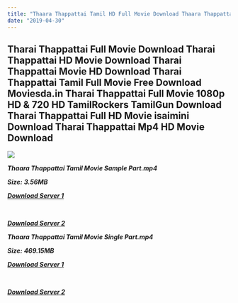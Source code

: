```yaml
---
title: "Thaara Thappattai Tamil HD Full Movie Download Thaara Thappattai Tamil HD Movie Download"
date: "2019-04-30"
---
```


## Tharai Thappattai Full Movie Download Tharai Thappattai HD Movie Download Tharai Thappattai Movie HD Download Tharai Thappattai Tamil Full Movie Free Download Moviesda.in Tharai Thappattai Full Movie 1080p HD & 720 HD TamilRockers TamilGun Download Tharai Thappattai Full HD Movie isaimini Download Tharai Thappattai Mp4 HD Movie Download

![](https://images.moviebuff.com/b4e40c9f-44d1-43c3-8ad2-7cc0fef4653c?w=1000)

**_Thaara Thappattai Tamil Movie Sample Part.mp4_**

**_Size:_** **_3.56MB_**

**_[Download Server 1](http://s4.uptofiles.net//files/Tamil{1d8d357801e2f4b6710faa3d835097c5c618a0f0fcded2c527300dcab25e4b83}202016{1d8d357801e2f4b6710faa3d835097c5c618a0f0fcded2c527300dcab25e4b83}20Movies/Tharai{1d8d357801e2f4b6710faa3d835097c5c618a0f0fcded2c527300dcab25e4b83}20Thappattai{1d8d357801e2f4b6710faa3d835097c5c618a0f0fcded2c527300dcab25e4b83}20(2016)/Tharai{1d8d357801e2f4b6710faa3d835097c5c618a0f0fcded2c527300dcab25e4b83}20Thappattai{1d8d357801e2f4b6710faa3d835097c5c618a0f0fcded2c527300dcab25e4b83}20(640x360)/Tharai{1d8d357801e2f4b6710faa3d835097c5c618a0f0fcded2c527300dcab25e4b83}20Thappattai{1d8d357801e2f4b6710faa3d835097c5c618a0f0fcded2c527300dcab25e4b83}20HD{1d8d357801e2f4b6710faa3d835097c5c618a0f0fcded2c527300dcab25e4b83}20Sample.mp4)_**

**_[  
](http://s4.uptofiles.net//files/Tamil{1d8d357801e2f4b6710faa3d835097c5c618a0f0fcded2c527300dcab25e4b83}202016{1d8d357801e2f4b6710faa3d835097c5c618a0f0fcded2c527300dcab25e4b83}20Movies/Tharai{1d8d357801e2f4b6710faa3d835097c5c618a0f0fcded2c527300dcab25e4b83}20Thappattai{1d8d357801e2f4b6710faa3d835097c5c618a0f0fcded2c527300dcab25e4b83}20(2016)/Tharai{1d8d357801e2f4b6710faa3d835097c5c618a0f0fcded2c527300dcab25e4b83}20Thappattai{1d8d357801e2f4b6710faa3d835097c5c618a0f0fcded2c527300dcab25e4b83}20(640x360)/Tharai{1d8d357801e2f4b6710faa3d835097c5c618a0f0fcded2c527300dcab25e4b83}20Thappattai{1d8d357801e2f4b6710faa3d835097c5c618a0f0fcded2c527300dcab25e4b83}20HD{1d8d357801e2f4b6710faa3d835097c5c618a0f0fcded2c527300dcab25e4b83}20Sample.mp4)_**

**_[Download Server 2](http://s4.uptofiles.net//files/Tamil{1d8d357801e2f4b6710faa3d835097c5c618a0f0fcded2c527300dcab25e4b83}202016{1d8d357801e2f4b6710faa3d835097c5c618a0f0fcded2c527300dcab25e4b83}20Movies/Tharai{1d8d357801e2f4b6710faa3d835097c5c618a0f0fcded2c527300dcab25e4b83}20Thappattai{1d8d357801e2f4b6710faa3d835097c5c618a0f0fcded2c527300dcab25e4b83}20(2016)/Tharai{1d8d357801e2f4b6710faa3d835097c5c618a0f0fcded2c527300dcab25e4b83}20Thappattai{1d8d357801e2f4b6710faa3d835097c5c618a0f0fcded2c527300dcab25e4b83}20(640x360)/Tharai{1d8d357801e2f4b6710faa3d835097c5c618a0f0fcded2c527300dcab25e4b83}20Thappattai{1d8d357801e2f4b6710faa3d835097c5c618a0f0fcded2c527300dcab25e4b83}20HD{1d8d357801e2f4b6710faa3d835097c5c618a0f0fcded2c527300dcab25e4b83}20Sample.mp4)_**

**_Thaara Thappattai Tamil Movie Single Part.mp4_**

**_Size:_** **_469.15MB_**

**_[Download Server 1](http://s4.uptofiles.net//files/Tamil{1d8d357801e2f4b6710faa3d835097c5c618a0f0fcded2c527300dcab25e4b83}202016{1d8d357801e2f4b6710faa3d835097c5c618a0f0fcded2c527300dcab25e4b83}20Movies/Tharai{1d8d357801e2f4b6710faa3d835097c5c618a0f0fcded2c527300dcab25e4b83}20Thappattai{1d8d357801e2f4b6710faa3d835097c5c618a0f0fcded2c527300dcab25e4b83}20(2016)/Tharai{1d8d357801e2f4b6710faa3d835097c5c618a0f0fcded2c527300dcab25e4b83}20Thappattai{1d8d357801e2f4b6710faa3d835097c5c618a0f0fcded2c527300dcab25e4b83}20(640x360)/Tharai{1d8d357801e2f4b6710faa3d835097c5c618a0f0fcded2c527300dcab25e4b83}20Thappattai{1d8d357801e2f4b6710faa3d835097c5c618a0f0fcded2c527300dcab25e4b83}20HD.mp4)_**

**_[  
](http://s4.uptofiles.net//files/Tamil{1d8d357801e2f4b6710faa3d835097c5c618a0f0fcded2c527300dcab25e4b83}202016{1d8d357801e2f4b6710faa3d835097c5c618a0f0fcded2c527300dcab25e4b83}20Movies/Tharai{1d8d357801e2f4b6710faa3d835097c5c618a0f0fcded2c527300dcab25e4b83}20Thappattai{1d8d357801e2f4b6710faa3d835097c5c618a0f0fcded2c527300dcab25e4b83}20(2016)/Tharai{1d8d357801e2f4b6710faa3d835097c5c618a0f0fcded2c527300dcab25e4b83}20Thappattai{1d8d357801e2f4b6710faa3d835097c5c618a0f0fcded2c527300dcab25e4b83}20(640x360)/Tharai{1d8d357801e2f4b6710faa3d835097c5c618a0f0fcded2c527300dcab25e4b83}20Thappattai{1d8d357801e2f4b6710faa3d835097c5c618a0f0fcded2c527300dcab25e4b83}20HD.mp4)_**

**_[Download Server 2](http://s4.uptofiles.net//files/Tamil{1d8d357801e2f4b6710faa3d835097c5c618a0f0fcded2c527300dcab25e4b83}202016{1d8d357801e2f4b6710faa3d835097c5c618a0f0fcded2c527300dcab25e4b83}20Movies/Tharai{1d8d357801e2f4b6710faa3d835097c5c618a0f0fcded2c527300dcab25e4b83}20Thappattai{1d8d357801e2f4b6710faa3d835097c5c618a0f0fcded2c527300dcab25e4b83}20(2016)/Tharai{1d8d357801e2f4b6710faa3d835097c5c618a0f0fcded2c527300dcab25e4b83}20Thappattai{1d8d357801e2f4b6710faa3d835097c5c618a0f0fcded2c527300dcab25e4b83}20(640x360)/Tharai{1d8d357801e2f4b6710faa3d835097c5c618a0f0fcded2c527300dcab25e4b83}20Thappattai{1d8d357801e2f4b6710faa3d835097c5c618a0f0fcded2c527300dcab25e4b83}20HD.mp4)_**
